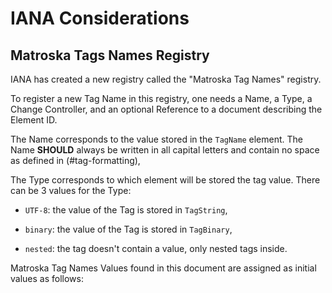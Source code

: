 # IANA Considerations

## Matroska Tags Names Registry

IANA has created a new registry called the "Matroska Tag Names"
registry.

To register a new Tag Name in this registry, one needs
a Name, a Type,
a Change Controller, and
an optional Reference to a document describing the Element ID.

The Name corresponds to the value stored in the `TagName` element.
The Name **SHOULD** always be written in all capital letters and contain no space
as defined in (#tag-formatting),

The Type corresponds to which element will be stored the tag value.
There can be 3 values for the Type:

* `UTF-8`: the value of the Tag is stored in `TagString`,

* `binary`: the value of the Tag is stored in `TagBinary`,

* `nested`: the tag doesn't contain a value, only nested tags inside.

Matroska Tag Names Values found in this document are assigned as initial values as follows:

